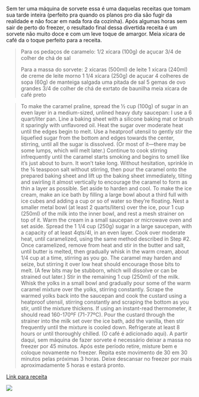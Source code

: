 

Sem ter uma máquina de sorvete essa é uma daquelas receitas que tomam sua tarde inteira (perfeito pra quando os planos pro dia são fugir da realidade e não focar em nada fora da cozinha). 
Após algumas horas sem sair de perto do freezer, o resultado final dessa divertida receita é um sorvete não muito doce e com um leve toque de amargor. Meia xícara de café da o toque perfeito para a receita.

> Para os pedaços de caramelo:
> 1/2 xícara (100g) de açucar
> 3/4 de colher de chá de sal
>
> Para a massa do sorvete:
> 2 xícaras (500ml) de leite 
> 1 xícara (240ml) de creme de leite morno
> 1 1/4 xícara (250g) de açucar
> 4 colheres de sopa (60g) de manteiga salgada
> uma pitada de sal
> 5 gemas de ovo grandes
> 3/4 de colher de chá de exrtato de baunilha
> meia xícara de café preto
> 

> To make the caramel praline, spread the ½ cup (100g) of sugar in an even layer in a medium-sized, unlined heavy duty saucepan: I use a 6 quart/liter pan. Line a baking sheet with a silicone baking mat or brush it sparingly with unflavored oil.
> Heat the sugar over moderate heat until the edges begin to melt. Use a heatproof utensil to gently stir the liquefied sugar from the bottom and edges towards the center, stirring, until all the sugar is dissolved. (Or most of it—there may be some lumps, which will melt later.) Continue to cook stirring infrequently until the caramel starts smoking and begins to smell like it’s just about to burn. It won’t take long.
> Without hesitation, sprinkle in the ¾ teaspoon salt without stirring, then pour the caramel onto the prepared baking sheet and lift up the baking sheet immediately, tilting and swirling it almost vertically to encourage the caramel to form as thin a layer as possible. Set aside to harden and cool.
> To make the ice cream, make an ice bath by filling a large bowl about a third full with ice cubes and adding a cup or so of water so they’re floating. Nest a smaller metal bowl (at least 2 quarts/liters) over the ice, pour 1 cup (250ml) of the milk into the inner bowl, and rest a mesh strainer on top of it. Warm the cream in a small saucepan or microwave oven and set aside.
>  Spread the 1 1/4 cup (250g) sugar in a large saucepan, with a capacity of at least 4qts/4l, in an even layer. Cook over moderate heat, until caramelized, using the same method described in Step #2.
>  Once caramelized, remove from heat and stir in the butter and salt, until butter is melted, then gradually whisk in the warm cream, about 1/4 cup at a time, stirring as you go. The caramel may harden and seize, but stirring it over low heat should encourage those bits to melt. (A few bits may be stubborn, which will dissolve or can be strained out later.) Stir in the remaining 1 cup (250ml) of the milk.
>  Whisk the yolks in a small bowl and gradually pour some of the warm caramel mixture over the yolks, stirring constantly. Scrape the warmed yolks back into the saucepan and cook the custard using a heatproof utensil, stirring constantly and scraping the bottom as you stir, until the mixture thickens. If using an instant-read thermometer, it should read 160-170ºF (71-77ºC).
>  Pour the custard through the strainer into the milk set over the ice bath, add the vanilla, then stir frequently until the mixture is cooled down. Refrigerate at least 8 hours or until thoroughly chilled. (O café é adicionado aqui).
>  A partir daqui, sem máquina de fazer sorvete é necessário deixar a massa no freezer por 45 minutos. Após este período retire, misture bem e coloque novamente no freezer. Repita este movimento de 30 em 30 minutos pelas próximas 3 horas. Deixe descansar no freezer por mais aproximadamente 5 horas e estará pronto. 
>  



<a href="https://www.davidlebovitz.com/salted-butter-c/">Link para receita</a>

<img src="/assets/IMG_20210314_133601326_HDR.jpg"/>

